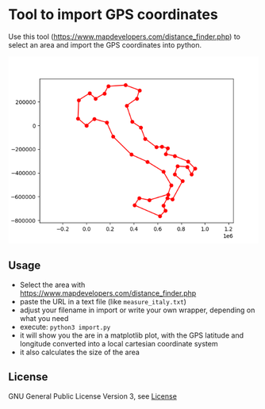 # Tool to import GPS coordinates

Use this tool (https://www.mapdevelopers.com/distance_finder.php) to select an area and import the GPS coordinates into python. 

![example](example_italy.png)


## Usage

* Select the area with https://www.mapdevelopers.com/distance_finder.php
* paste the URL in a text file (like `measure_italy.txt`)
* adjust your filename in import or write your own wrapper, depending on what you need
* execute: `python3 import.py`
* it will show you the are in a matplotlib plot, with the GPS latitude and longitude converted into a local cartesian coordinate system
* it also calculates the size of the area


## License

GNU General Public License Version 3, see [License](./License.md)

